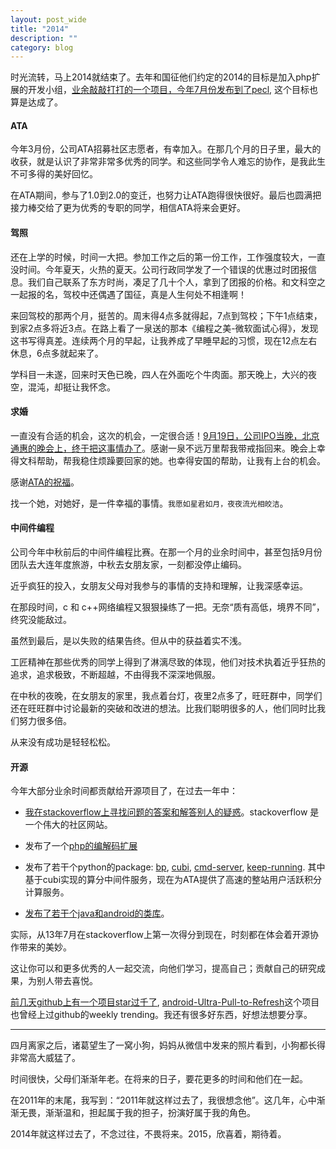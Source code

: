 ```yaml
---
layout: post_wide
title: "2014"
description: ""
category: blog
---
```


时光流转，马上2014就结束了。去年和国征他们约定的2014的目标是加入php扩展的开发小组，[业余敲敲打打的一个项目，今年7月份发布到了pecl](http://pecl.php.net/package/binpack), 这个目标也算是达成了。

#### ATA

今年3月份，公司ATA招募社区志愿者，有幸加入。在那几个月的日子里，最大的收获，就是认识了非常非常多优秀的同学。和这些同学令人难忘的协作，是我此生不可多得的美好回忆。

在ATA期间，参与了1.0到2.0的变迁，也努力让ATA跑得很快很好。最后也圆满把接力棒交给了更为优秀的专职的同学，相信ATA将来会更好。

#### 驾照

还在上学的时候，时间一大把。参加工作之后的第一份工作，工作强度较大，一直没时间。今年夏天，火热的夏天。公司行政同学发了一个错误的优惠过时团报信息。我们自己联系了东方时尚，凑足了几十个人，拿到了团报的价格。和文科空之一起报的名，驾校中还偶遇了国征，真是人生何处不相逢啊！

来回驾校的那两个月，挺苦的。周末得4点多就得起，7点到驾校；下午1点结束，到家2点多将近3点。在路上看了一泉送的那本《编程之美-微软面试心得》，发现这书写得真差。连续两个月的早起，让我养成了早睡早起的习惯，现在12点左右休息，6点多就起来了。

学科目一未遂，回来时天色已晚，四人在外面吃个牛肉面。那天晚上，大兴的夜空，混沌，却挺让我怀念。

#### 求婚

一直没有合适的机会，这次的机会，一定很合适！[9月19日，公司IPO当晚，北京通惠的晚会上，终于把这事情办了](http://weibo.com/1503535883/BnLNS7Vb1)。感谢一泉不远万里帮我带戒指回来。晚会上幸得文科帮助，帮我稳住烦躁要回家的她。也幸得安国的帮助，让我有上台的机会。

感谢[ATA的祝福](http://www.atatech.org/ask/22437)。

找一个她，对她好，是一件幸福的事情。`我愿如星君如月，夜夜流光相皎洁`。

#### 中间件编程

公司今年中秋前后的中间件编程比赛。在那一个月的业余时间中，甚至包括9月份团队去大连年度旅游，中秋去女朋友家，一刻都没停止编码。

近乎疯狂的投入，女朋友父母对我参与的事情的支持和理解，让我深感幸运。

在那段时间，c 和 c++网络编程又狠狠操练了一把。无奈“质有高低，境界不同”，终究没能敌过。

虽然到最后，是以失败的结果告终。但从中的获益着实不浅。

工匠精神在那些优秀的同学上得到了淋漓尽致的体现，他们对技术执着近乎狂热的追求，追求极致，不断超越，不由得我不深深地佩服。

在中秋的夜晚，在女朋友的家里，我点着台灯，夜里2点多了，旺旺群中，同学们还在旺旺群中讨论最新的突破和改进的想法。比我们聪明很多的人，他们同时比我们努力很多倍。

从来没有成功是轻轻松松。

#### 开源

今年大部分业余时间都贡献给开源项目了，在过去一年中：

*  [我在stackoverflow上寻找问题的答案和解答别人的疑惑](http://stackoverflow.com/users/2446397/srain)。stackoverflow 是一个伟大的社区网站。

*  发布了一个[php的编解码扩展](http://pecl.php.net/package/binpack)

*  发布了若干个python的package: [bp](https://pypi.python.org/pypi/bp/), [cubi](https://pypi.python.org/pypi/cubi/), [cmd-server](https://pypi.python.org/pypi/keep-running), [keep-running](https://pypi.python.org/pypi/keep-running/).
   其中基于cubi实现的算分中间件服务，现在为ATA提供了高速的整站用户活跃积分计算服务。

*  [发布了若干个java和android的类库](http://search.maven.org/#search%7Cga%7C1%7Cin.srain)。

实际，从13年7月在stackoverflow上第一次得分到现在，时刻都在体会着开源协作带来的美妙。

这让你可以和更多优秀的人一起交流，向他们学习，提高自己；贡献自己的研究成果，为别人带去喜悦。

[前几天github上有一个项目star过千了](https://github.com/liaohuqiu), [android-Ultra-Pull-to-Refresh](https://github.com/liaohuqiu/android-Ultra-Pull-To-Refresh)这个项目也曾经上过github的weekly trending。我还有很多好东西，好想法想要分享。

---

四月离家之后，诸葛望生了一窝小狗，妈妈从微信中发来的照片看到，小狗都长得非常高大威猛了。

时间很快，父母们渐渐年老。在将来的日子，要花更多的时间和他们在一起。

在2011年的末尾，我写到：“2011年就这样过去了，我很想念他”。这几年，心中渐渐无畏，渐渐温和，担起属于我的担子，扮演好属于我的角色。

2014年就这样过去了，不念过往，不畏将来。2015，欣喜着，期待着。
